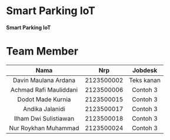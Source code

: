 # Smart Parking IoT <br>
#### Smart Parking IoT <br>

# Team Member 
#### 
| Nama       | Nrp        | Jobdesk    |
|:----------:|:----------:|:----------:|
| Davin Maulana Ardana  | 2123500002 | Teks kanan|
| Achmad Rafi Mauliddani  | 2123500006 | Contoh 3  |
| Dodot Made Kurnia  | 2123500015 | Contoh 3  |
| Andika Jalanidi  | 2123500017 | Contoh 3  |
| Ilham Dwi Sulistiawan  | 2123500018 | Contoh 3  |
| Nur Roykhan Muhammad | 2123500024 | Contoh 3  |


